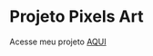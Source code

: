 # Projeto Pixels Art

Acesse meu projeto <a href="https://biancabera.github.io/Projeto-Pixels-Art/">AQUI</a>
